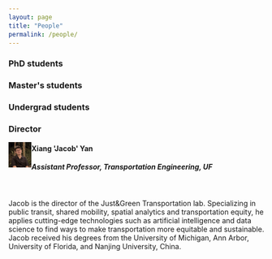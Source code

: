 ```yaml
---
layout: page
title: "People"
permalink: /people/
---
```




### PhD students

### Master's students

### Undergrad students

### Director

<img align="left" src="https://github.com/jacobyan0/jacobyan0.github.io/raw/master/images/photos/Yan.jpg" style="vertical-align:middle" height="50"> 

#### Xiang 'Jacob' Yan 
##### Assistant Professor, Transportation Engineering, UF

&nbsp;

Jacob is the director of the Just&Green Transportation lab. Specializing in public transit, shared mobility, spatial analytics and transportation equity, he applies cutting-edge technologies such as artificial intelligence and data science to find ways to make transportation more equitable and sustainable. Jacob received his degrees from the University of Michigan, Ann Arbor, University of Florida, and Nanjing University, China. 

